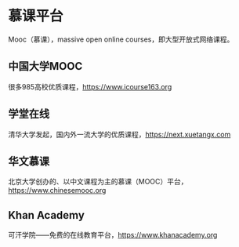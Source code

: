 # 慕课平台

Mooc（慕课），massive open online courses，即大型开放式网络课程。

## 中国大学MOOC<!-- {docsify-ignore} -->

很多985高校优质课程，https://www.icourse163.org

## 学堂在线<!-- {docsify-ignore} -->

清华大学发起，国内外一流大学的优质课程，https://next.xuetangx.com

## 华文慕课<!-- {docsify-ignore} -->

北京大学创办的、以中文课程为主的慕课（MOOC）平台，https://www.chinesemooc.org

## Khan Academy<!-- {docsify-ignore} -->

可汗学院——免费的在线教育平台，https://www.khanacademy.org





